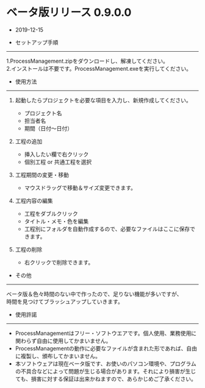 # ベータ版リリース 0.9.0.0
* 2019-12-15  
  
 + セットアップ手順  
---------------------------------------------------------------
  1.ProcessManagement.zipをダウンロードし、解凍してください。  
  2.インストールは不要です。ProcessManagement.exeを実行してください。
  
 + 使用方法  
---------------------------------------------------------------  
  1. 起動したらプロジェクトを必要な項目を入力し、新規作成してください。  
     + プロジェクト名  
     + 担当者名  
     + 期間（日付～日付）  
      
  1. 工程の追加
     + 挿入したい欄で右クリック  
     + 個別工程 or 共通工程を選択  
      
  1. 工程期間の変更・移動  
     + マウスドラッグで移動＆サイズ変更できます。
    
  1. 工程内容の編集
     + 工程をダブルクリック  
     + タイトル・メモ・色を編集  
     + 工程別にフォルダを自動作成するので、必要なファイルはここに保存できます。  
      
  1. 工程の削除  
     + 右クリックで削除できます。
    
+ その他
---------------------------------------------------------------  
ベータ版＆色々時間のない中で作ったので、足りない機能が多いですが、  
時間を見つけてブラッシュアップしていきます。
  
  
+ 使用許諾
---------------------------------------------------------------  
  + ProcessManagementはフリー・ソフトウエアです。個人使用、業務使用に関わらず自由に使用してかまいません。  
  + ProcessManagementの動作に必要なファイルが含まれた形であれば、自由に複製し、頒布してかまいません。  
  + 本ソフトウェアは現在ベータ版です、お使いのパソコン環境や、プログラムの不具合などによって問題が生じる場合があります。それにより損害が生じても、損害に対する保証は出来かねますので、あらかじめご了承ください。
